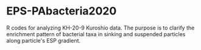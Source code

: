 # EPS-PAbacteria2020
R codes for analyzing KH-20-9 Kuroshio data. The purpose is to clarify the enrichment pattern of bacterial taxa in sinking and suspended particles along particle's ESP gradient.
